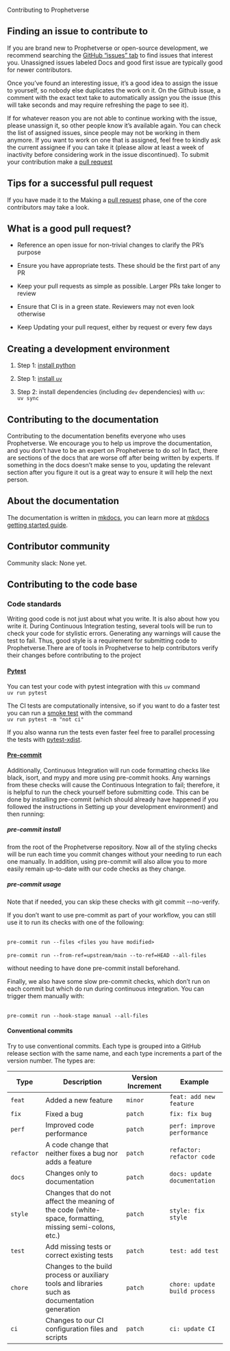 Contributing to Prophetverse

## Finding an issue to contribute to

If you are brand new to Prophetverse or open-source development, we recommend searching the [GitHub “issues” tab](https://github.com/felipeangelimvieira/prophetverse/issues) to find issues that interest you. Unassigned issues labeled Docs and good first issue are typically good for newer contributors.

Once you’ve found an interesting issue, it’s a good idea to assign the issue to yourself, so nobody else duplicates the work on it. On the Github issue, a comment with the exact text take to automatically assign you the issue (this will take seconds and may require refreshing the page to see it).

If for whatever reason you are not able to continue working with the issue, please unassign it, so other people know it’s available again. You can check the list of assigned issues, since people may not be working in them anymore. If you want to work on one that is assigned, feel free to kindly ask the current assignee if you can take it (please allow at least a week of inactivity before considering work in the issue discontinued). To submit your contribution make a [pull request](https://docs.github.com/en/pull-requests/collaborating-with-pull-requests/proposing-changes-to-your-work-with-pull-requests/creating-a-pull-request)

## Tips for a successful pull request

If you have made it to the Making a [pull request](https://docs.github.com/en/pull-requests/collaborating-with-pull-requests/proposing-changes-to-your-work-with-pull-requests/creating-a-pull-request) phase, one of the core contributors may take a look.

## What is a good pull request?

- Reference an open issue for non-trivial changes to clarify the PR’s purpose

- Ensure you have appropriate tests. These should be the first part of any PR

- Keep your pull requests as simple as possible. Larger PRs take longer to review

- Ensure that CI is in a green state. Reviewers may not even look otherwise

- Keep Updating your pull request, either by request or every few days

## Creating a development environment

1. Step 1: [install python](https://wiki.python.org/moin/BeginnersGuide)

2. Step 1: [install `uv`](https://docs.astral.sh/uv/getting-started/installation/)
3. Step 2: install dependencies (including `dev` dependencies) with `uv`:
    <br> ```uv sync``` </br>

## Contributing to the documentation

Contributing to the documentation benefits everyone who uses Prophetverse. We encourage you to help us improve the documentation, and you don’t have to be an expert on Prophetverse to do so! In fact, there are sections of the docs that are worse off after being written by experts. If something in the docs doesn’t make sense to you, updating the relevant section after you figure it out is a great way to ensure it will help the next person.

## About the documentation

The documentation is written in [mkdocs](https://www.mkdocs.org/), you can learn more at [mkdocs getting started guide](https://www.mkdocs.org/getting-started/).

## Contributor community

Community slack: None yet.

## Contributing to the code base

### Code standards

Writing good code is not just about what you write. It is also about how you write it. During Continuous Integration testing, several tools will be run to check your code for stylistic errors. Generating any warnings will cause the test to fail. Thus, good style is a requirement for submitting code to Prophetverse.There are of tools in Prophetverse to help contributors verify their changes before contributing to the project

#### [Pytest](https://docs.pytest.org/en/7.1.x/contents.html)

You can test your code with pytest integration with this `uv` command
<br> ```uv run pytest```

The CI tests are computationally intensive, so if you want to do a faster test you can run a [smoke test](https://en.wikipedia.org/wiki/Smoke_testing_(software)) with the command
<br> ```uv run pytest -m "not ci"```

If you also wanna run the tests even faster feel free to parallel processing the tests with [pytest-xdist](https://pytest-xdist.readthedocs.io/en/latest/how-to.html#making-session-scoped-fixtures-execute-only-once).

#### [Pre-commit](https://pre-commit.com/)

Additionally, Continuous Integration will run code formatting checks like black, isort, and mypy and more using pre-commit hooks. Any warnings from these checks will cause the Continuous Integration to fail; therefore, it is helpful to run the check yourself before submitting code. This can be done by installing pre-commit (which should already have happened if you followed the instructions in Setting up your development environment) and then running:

##### pre-commit install

from the root of the Prophetverse repository. Now all of the styling checks will be run each time you commit changes without your needing to run each one manually. In addition, using pre-commit will also allow you to more easily remain up-to-date with our code checks as they change.

##### pre-commit usage

Note that if needed, you can skip these checks with git commit --no-verify.

If you don’t want to use pre-commit as part of your workflow, you can still use it to run its checks with one of the following:

<br> ``` pre-commit run --files <files you have modified> ``` </br>
<br> ``` pre-commit run --from-ref=upstream/main --to-ref=HEAD --all-files ``` </br>

without needing to have done pre-commit install beforehand.

Finally, we also have some slow pre-commit checks, which don’t run on each commit but which do run during continuous integration. You can trigger them manually with:

<br> ``` pre-commit run --hook-stage manual --all-files ``` </br>

#### Conventional commits

Try to use conventional commits. Each type is grouped into a GitHub release section with the same name, and each type increments a part of the version number. The types are:

| Type       | Description                                                                                                     | Version Increment | Example                                   |
| ---------- | --------------------------------------------------------------------------------------------------------------- | ----------------- | ----------------------------------------- |
| `feat`     | Added a new feature                                                                                             | `minor`           | `feat: add new feature`                   |
| `fix`      | Fixed a bug                                                                                                     | `patch`           | `fix: fix bug`                            |
| `perf`     | Improved code performance                                                                                       | `patch`           | `perf: improve performance`               |
| `refactor` | A code change that neither fixes a bug nor adds a feature                                                       | `patch`           | `refactor: refactor code`                 |
| `docs`     | Changes only to documentation                                                                                   | `patch`           | `docs: update documentation`              |
| `style`    | Changes that do not affect the meaning of the code (white-space, formatting, missing semi-colons, etc.)         | `patch`           | `style: fix style`                        |
| `test`     | Add missing tests or correct existing tests                                                                     | `patch`           | `test: add test`                          |
| `chore`    | Changes to the build process or auxiliary tools and libraries such as documentation generation                  | `patch`           | `chore: update build process`             |
| `ci`       | Changes to our CI configuration files and scripts                                                               | `patch`           | `ci: update CI`                           |
